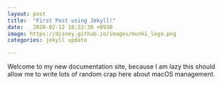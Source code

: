 ```yaml
---
layout: post
title:  "First Post using Jekyll!"
date:   2020-02-12 18:22:30 +0930
image: https://disney.github.io/images/munki_logo.png
categories: jekyll update

---
```


Welcome to my new documentation site, because I am lazy this should allow me to write lots of random crap here about macOS management.
